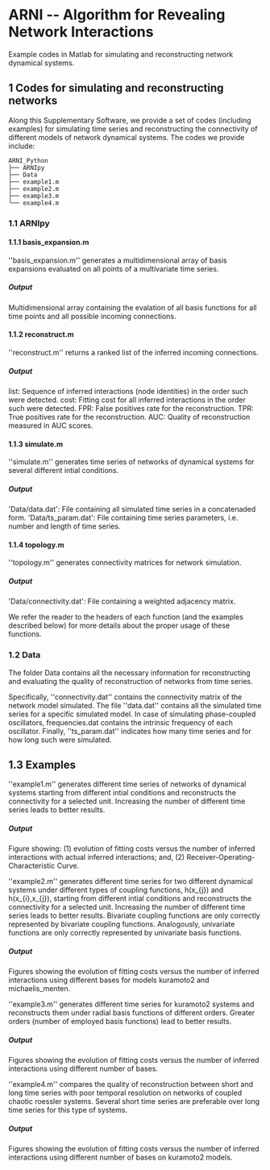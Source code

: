 # ARNI -- Algorithm for Revealing Network Interactions
Example codes in Matlab for simulating and reconstructing network dynamical systems.

## 1 Codes for simulating and reconstructing networks

Along this Supplementary Software, we provide a set of 
codes (including examples) for simulating time series and 
reconstructing the connectivity of different models of network 
dynamical systems. The codes we provide include:

    ARNI_Python
    ├── ARNIpy                   
    ├── Data              
    ├── example1.m                   
    ├── example2.m
    ├── example3.m
    └── example4.m
    
### 1.1 ARNIpy

#### 1.1.1 basis_expansion.m 

''basis_expansion.m'' generates a multidimensional array of basis 
expansions evaluated on all points of a multivariate time series.

##### Output

Multidimensional array containing the evalation of all basis 
functions for all time points and all possible incoming 
connections.

#### 1.1.2 reconstruct.m

''reconstruct.m'' returns a ranked list of the inferred incoming 
connections.

##### Output

list: Sequence of inferred interactions (node identities) in the 
order such were detected.
cost: Fitting cost for all inferred interactions in the order 
such were detected.
FPR: False positives rate for the reconstruction.
TPR: True positives rate for the reconstruction.
AUC: Quality of reconstruction measured in AUC scores.

#### 1.1.3 simulate.m

''simulate.m'' generates time series of networks of dynamical systems 
for several different intial conditions.

##### Output

'Data/data.dat': File containing all simulated time series in a 
concatenaded form.
'Data/ts_param.dat': File containing time series parameters, i.e. 
number and length of time series.

#### 1.1.4 topology.m

''topology.m'' generates connectivity matrices for network 
simulation.

##### Output

'Data/connectivity.dat': File containing a weighted adjacency 
matrix.

We refer the reader to the headers of each function (and the 
examples described below) for more details about the proper usage 
of these functions.

### 1.2 Data

The folder Data contains all the necessary information for 
reconstructing and evaluating the quality of reconstruction of 
networks from time series. 

Specifically, ''connectivity.dat'' contains the connectivity matrix of the network model simulated. 
The file ''data.dat'' contains all the simulated time series for a 
specific simulated model. In case of simulating phase-coupled 
oscillators, frequencies.dat contains the intrinsic frequency of 
each oscillator. Finally, ''ts_param.dat'' indicates how many time 
series and for how long such were simulated.


## 1.3 Examples

''example1.m'' generates different time series of networks of 
dynamical systems starting from different intial conditions and 
reconstructs the connectivity for a selected unit. Increasing the 
number of different time series leads to better results.

##### Output 

Figure showing: (1) evolution of fitting costs versus the number 
of inferred interactions with actual inferred interactions; and, 
(2) Receiver-Operating-Characteristic Curve.


''example2.m'' generates different time series for two different 
dynamical systems under different types of coupling functions, h(x_{j})
 and h(x_{i},x_{j}), starting from different intial conditions 
and reconstructs the connectivity for a selected unit. Increasing 
the number of different time series leads to better results. 
Bivariate coupling functions are only correctly represented by 
bivariate coupling functions. Analogously, univariate functions 
are only correctly represented by univariate basis functions.

##### Output

Figures showing the evolution of fitting costs versus the number 
of inferred interactions using different bases for models 
kuramoto2 and michaelis_menten.


''example3.m'' generates different time series for kuramoto2 systems 
and reconstructs them under radial basis functions of different 
orders. Greater orders (number of employed basis functions) lead 
to better results.

##### Output

Figures showing the evolution of fitting costs versus the number 
of inferred interactions using different number of bases.

''example4.m'' compares the quality of reconstruction between short 
and long time series with poor temporal resolution on networks of 
coupled chaotic roessler systems. Several short time series are 
preferable over long time series for this type of systems.

##### Output

Figures showing the evolution of fitting costs versus the number 
of inferred interactions using different number of bases on 
kuramoto2 models.


